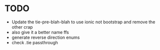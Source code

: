 # TODO

- Update the tie-pre-blah-blah to use ionic not bootstrap and remove the other crap
- also give it a better name ffs
- generate reverse direction enums
- check .tie passthrough
